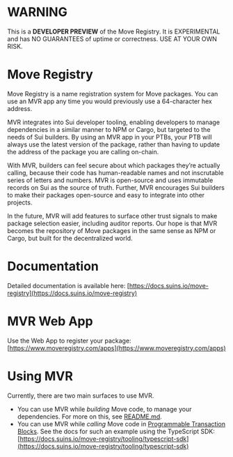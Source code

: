 # WARNING
This is a **DEVELOPER PREVIEW** of the Move Registry. It is EXPERIMENTAL and has NO GUARANTEES of uptime or correctness. USE AT YOUR OWN RISK.

# Move Registry
Move Registry is a name registration system for Move packages. You can use an MVR app any time you would previously use a 64-character hex address.

MVR integrates into Sui developer tooling, enabling developers to manage dependencies in a similar manner to NPM or Cargo, but targeted to the needs of Sui builders. By using an MVR app in your PTBs, your PTB will always use the latest version of the package, rather than having to update the address of the package you are calling on-chain. 

With MVR, builders can feel secure about which packages they’re actually calling, because their code has human-readable names and not inscrutable series of letters and numbers. MVR is open-source and uses immutable records on Sui as the source of truth. Further, MVR encourages Sui builders to make their packages open-source and easy to integrate into other projects.

In the future, MVR will add features to surface other trust signals to make package selection easier, including auditor reports. Our hope is that MVR becomes the repository of Move packages in the same sense as NPM or Cargo, but built for the decentralized world.

# Documentation
Detailed documentation is available here: [https://docs.suins.io/move-registry](https://docs.suins.io/move-registry)

# MVR Web App
Use the Web App to register your package: [https://www.moveregistry.com/apps](https://www.moveregistry.com/apps)

# Using MVR

Currently, there are two main surfaces to use MVR.

* You can use MVR while *building* Move code, to manage your dependencies. For more on this, see [README.md](crates/mvr-cli/README.md).
* You can use MVR while *calling* Move code in [Programmable Transaction Blocks](https://docs.sui.io/concepts/transactions/prog-txn-blocks). See the docs for such an example using the TypeScript SDK: [https://docs.suins.io/move-registry/tooling/typescript-sdk](https://docs.suins.io/move-registry/tooling/typescript-sdk)
